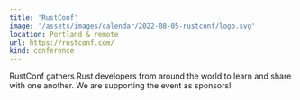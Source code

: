 ```yaml
---
title: 'RustConf'
image: '/assets/images/calendar/2022-08-05-rustconf/logo.svg'
location: Portland & remote
url: https://rustconf.com/
kind: conference
---
```


RustConf gathers Rust developers from around the world to learn and share with
one another. We are supporting the event as sponsors!
